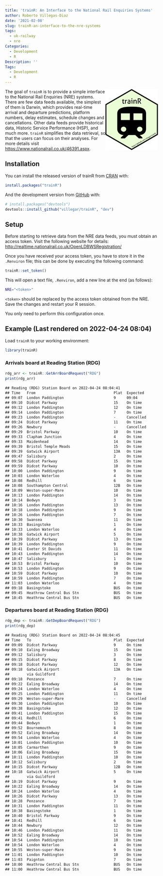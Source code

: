 ```yaml
---
title: 'trainR: An Interface to the National Rail Enquiries Systems'
author: Roberto Villegas-Diaz
date: '2021-02-08'
slug: trainR-an-interface-to-the-nre-systems
tags:
  - uk-railway
  - nre
Categories:
  - Development
  - R
Description: ''
Tags:
  - Development
  - R
---
```


<img src="https://raw.githubusercontent.com/villegar/trainR/main/inst/images/logo.png" alt="logo" align="right" height=200px/>

The goal of `trainR` is to provide a simple interface to the 
National Rail Enquiries (NRE) systems. There are few data feeds 
available, the simplest of them is Darwin, which provides real-time 
arrival and departure predictions, platform numbers, delay estimates, 
schedule changes and cancellations. Other data feeds provide historical 
data, Historic Service Performance (HSP), and much more. `trainR` 
simplifies the data retrieval, so that the users can focus on their 
analyses. For more details visit 
https://www.nationalrail.co.uk/46391.aspx.

## Installation

You can install the released version of trainR from [CRAN](https://CRAN.R-project.org) with:

``` r
install.packages("trainR")
```

And the development version from [GitHub](https://github.com/) with:

``` r
# install.packages("devtools")
devtools::install_github("villegar/trainR", "dev")
```

## Setup
Before starting to retrieve data from the NRE data feeds, you must obtain an access token. 
Visit the following website for details: http://realtime.nationalrail.co.uk/OpenLDBWSRegistration/

Once you have received your access token, you have to store it in the `.Renviron` file; this can be 
done by executing the following command:


```r
trainR::set_token()
```

This will open a text file, `.Renviron`, add a new line at the end (as follows):

```bash
NRE="<token>"
```

`<token>` should be replaced by the access token obtained from the NRE. Save the changes and restart 
your R session.

You only need to perform this configuration once.

## Example (Last rendered on 2022-04-24 08:04)

Load `trainR` to your working environment:

```r
library(trainR)
```

### Arrivals board at Reading Station (RDG)


```r
rdg_arr <- trainR::GetArrBoardRequest("RDG")
print(rdg_arr)
```

```
## Reading (RDG) Station Board on 2022-04-24 08:04:41
## Time   From                                    Plat  Expected
## 09:07  London Paddington                       9     09:04
## 09:10  Didcot Parkway                          15    On time
## 09:12  London Paddington                       12    On time
## 09:14  London Paddington                       7     On time
## 09:23  London Paddington                       -     Cancelled
## 09:24  Didcot Parkway                          11    On time
## 09:26  Newbury                                 -     Cancelled
## 09:29  Bristol Parkway                         10    On time
## 09:33  Clapham Junction                        4     On time
## 09:33  Maidenhead                              14    On time
## 09:39  Bristol Temple Meads                    15    On time
## 09:39  Gatwick Airport                         13A   On time
## 09:47  Salisbury                               2     On time
## 09:58  Didcot Parkway                          15    On time
## 09:59  Didcot Parkway                          10    On time
## 10:00  London Paddington                       9     On time
## 10:03  London Waterloo                         4     On time
## 10:08  Redhill                                 6     On time
## 10:08  Southampton Central                     12B   On time
## 10:09  Weston-super-Mare                       10    On time
## 10:13  London Paddington                       14    On time
## 10:14  Bedwyn                                  3     On time
## 10:16  London Paddington                       13    On time
## 10:18  London Paddington                       9     On time
## 10:26  London Paddington                       7     On time
## 10:30  Swansea                                 11    On time
## 10:33  Basingstoke                             1     On time
## 10:33  London Waterloo                         4     On time
## 10:38  Gatwick Airport                         5     On time
## 10:39  Didcot Parkway                          13    On time
## 10:39  London Paddington                       9     On time
## 10:41  Exeter St Davids                        11    On time
## 10:43  London Paddington                       14    On time
## 10:47  Salisbury                               1     On time
## 10:53  Bristol Parkway                         10    On time
## 10:53  London Paddington                       9     On time
## 10:59  Didcot Parkway                          10    On time
## 10:59  London Paddington                       7     On time
## 11:03  London Waterloo                         4     On time
## 09:18  Basingstoke                             BUS   On time
## 09:45  Heathrow Central Bus Stn                BUS   On time
## 10:45  Heathrow Central Bus Stn                BUS   On time
```

### Departures board at Reading Station (RDG)


```r
rdg_dep <- trainR::GetDepBoardRequest("RDG")
print(rdg_dep)
```

```
## Reading (RDG) Station Board on 2022-04-24 08:04:45
## Time   To                                      Plat  Expected
## 09:09  Didcot Parkway                          9     On time
## 09:10  Ealing Broadway                         15    On time
## 09:12  Salisbury                               3     On time
## 09:15  Didcot Parkway                          8     On time
## 09:18  Didcot Parkway                          12    On time
## 09:18  Gatwick Airport                         13A   On time
##        via Guildford                           
## 09:18  Penzance                                7     On time
## 09:22  Ealing Broadway                         14    On time
## 09:24  London Waterloo                         4     On time
## 09:25  London Paddington                       11    On time
## 09:29  Weston-super-Mare                       -     Cancelled
## 09:30  London Paddington                       10    On time
## 09:38  Basingstoke                             12    On time
## 09:41  London Paddington                       15    On time
## 09:41  Redhill                                 6     On time
## 09:44  Bedwyn                                  1     On time
## 09:52  Bournemouth                             8     On time
## 09:52  Ealing Broadway                         14    On time
## 09:54  London Waterloo                         4     On time
## 10:01  London Paddington                       10    On time
## 10:05  Carmarthen                              9     On time
## 10:06  Ealing Broadway                         15    On time
## 10:11  London Paddington                       10    On time
## 10:12  Salisbury                               2     On time
## 10:15  Didcot Parkway                          12B   On time
## 10:18  Gatwick Airport                         5     On time
##        via Guildford                           
## 10:19  Didcot Parkway                          9     On time
## 10:22  Ealing Broadway                         14    On time
## 10:24  London Waterloo                         4     On time
## 10:26  Didcot Parkway                          13    On time
## 10:28  Penzance                                7     On time
## 10:31  London Paddington                       11    On time
## 10:38  Basingstoke                             1     On time
## 10:40  Bristol Parkway                         9     On time
## 10:41  Redhill                                 6     On time
## 10:44  Newbury                                 12    On time
## 10:46  London Paddington                       11    On time
## 10:52  Ealing Broadway                         14    On time
## 10:54  London Paddington                       10    On time
## 10:54  London Waterloo                         4     On time
## 10:55  Weston-super-Mare                       9     On time
## 11:01  London Paddington                       10    On time
## 11:03  Paignton                                7     On time
## 10:00  Heathrow Central Bus Stn                BUS   On time
## 11:00  Heathrow Central Bus Stn                BUS   On time
```
